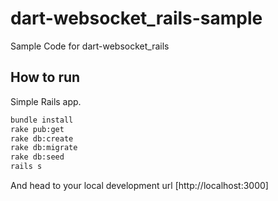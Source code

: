 # dart-websocket_rails-sample

Sample Code for dart-websocket_rails

## How to run

Simple Rails app.

```sh
bundle install
rake pub:get
rake db:create
rake db:migrate
rake db:seed
rails s
```
And head to your local development url [http://localhost:3000]

